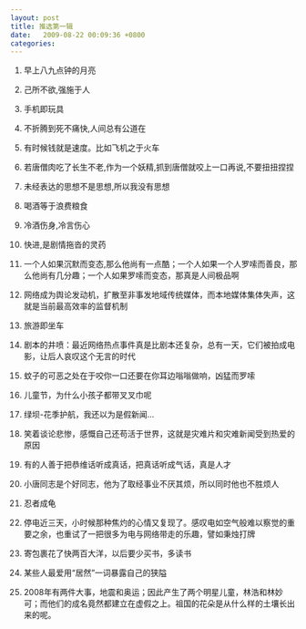 ```yaml
---
layout: post
title: 推选第一辑
date:   2009-08-22 00:09:36 +0800
categories: 
---
```


1.  早上八九点钟的月亮

2.  己所不欲,强施于人

3.  手机即玩具

4.  不折腾到死不痛快,人间总有公道在

5.  有时候钱就是速度。比如飞机之于火车

6.  若唐僧肉吃了长生不老,作为一个妖精,抓到唐僧就咬上一口再说,不要扭扭捏捏

7.  未经表达的思想不是思想,所以我没有思想

8.  喝酒等于浪费粮食

9.  冷酒伤身,冷言伤心

10.  快进,是剧情拖沓的灵药

11.  一个人如果沉默而变态,那么他尚有一点酷；一个人如果一个人罗嗦而善良，那么他尚有几分趣；一个人如果罗嗦而变态，那真是人间极品啊

12.  网络成为舆论发动机，扩散至非事发地域传统媒体，而本地媒体集体失声，这就是当前最高效率的监督机制

13.  旅游即坐车

14.  剧本的井喷：最近网络热点事件真是比剧本还复杂，总有一天，它们被拍成电影，让后人哀叹这个无言的时代

15.  蚊子的可恶之处在于咬你一口还要在你耳边嗡嗡做响，凶猛而罗嗦

16.  儿童节，为什么小孩子都带叉叉巾呢

17.  绿坝-花季护航，我还以为是假新闻…

18.  笑着谈论悲惨，感慨自己还苟活于世界，这就是灾难片和灾难新闻受到热爱的原因

19.  有的人善于把恭维话听成真话，把真话听成气话，真是人才

20.  小唐同志是个好同志，他为了取经事业不厌其烦，所以同时他也不胜烦人

21.  忍者成龟

22.  停电近三天，小时候那种焦灼的心情又复现了。感叹电如空气般难以察觉的重要之余，也重试了一把很多为电与网络带走的乐趣，譬如秉烛打牌

23.  寄包裹花了快两百大洋，以后要少买书，多读书

24.  某些人最爱用“居然”一词暴露自己的狭隘

25.  2008年有两件大事，地震和奥运；因此产生了两个明星儿童，林浩和林妙可；而他们的成名竟然都建立在虚假之上。祖国的花朵是从什么样的土壤长出来的呢。
